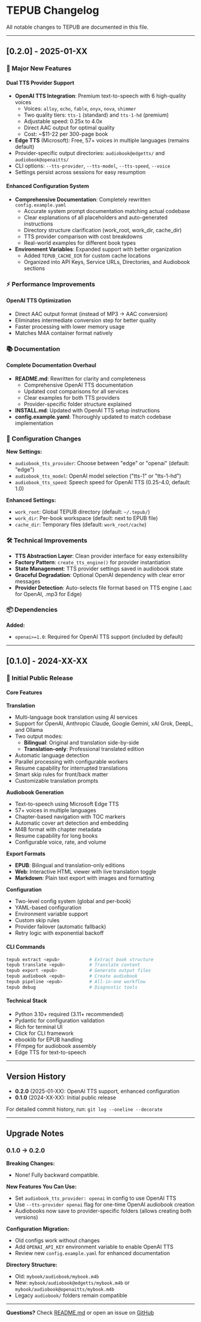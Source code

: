 # TEPUB Changelog

All notable changes to TEPUB are documented in this file.

---

## [0.2.0] - 2025-01-XX

### 🎉 Major New Features

#### **Dual TTS Provider Support**
- **OpenAI TTS Integration**: Premium text-to-speech with 6 high-quality voices
  - Voices: `alloy`, `echo`, `fable`, `onyx`, `nova`, `shimmer`
  - Two quality tiers: `tts-1` (standard) and `tts-1-hd` (premium)
  - Adjustable speed: 0.25x to 4.0x
  - Direct AAC output for optimal quality
  - Cost: ~$11-22 per 300-page book
- **Edge TTS** (Microsoft): Free, 57+ voices in multiple languages (remains default)
- Provider-specific output directories: `audiobook@edgetts/` and `audiobook@openaitts/`
- CLI options: `--tts-provider`, `--tts-model`, `--tts-speed`, `--voice`
- Settings persist across sessions for easy resumption

#### **Enhanced Configuration System**
- **Comprehensive Documentation**: Completely rewritten `config.example.yaml`
  - Accurate system prompt documentation matching actual codebase
  - Clear explanations of all placeholders and auto-generated instructions
  - Directory structure clarification (work_root, work_dir, cache_dir)
  - TTS provider comparison with cost breakdowns
  - Real-world examples for different book types
- **Environment Variables**: Expanded support with better organization
  - Added `TEPUB_CACHE_DIR` for custom cache locations
  - Organized into API Keys, Service URLs, Directories, and Audiobook sections

### ⚡ Performance Improvements

#### **OpenAI TTS Optimization**
- Direct AAC output format (instead of MP3 → AAC conversion)
- Eliminates intermediate conversion step for better quality
- Faster processing with lower memory usage
- Matches M4A container format natively

### 📚 Documentation

#### **Complete Documentation Overhaul**
- **README.md**: Rewritten for clarity and completeness
  - Comprehensive OpenAI TTS documentation
  - Updated cost comparisons for all services
  - Clear examples for both TTS providers
  - Provider-specific folder structure explained
- **INSTALL.md**: Updated with OpenAI TTS setup instructions
- **config.example.yaml**: Thoroughly updated to match codebase implementation

### 🔧 Configuration Changes

**New Settings:**
- `audiobook_tts_provider`: Choose between "edge" or "openai" (default: "edge")
- `audiobook_tts_model`: OpenAI model selection ("tts-1" or "tts-1-hd")
- `audiobook_tts_speed`: Speech speed for OpenAI TTS (0.25-4.0, default: 1.0)

**Enhanced Settings:**
- `work_root`: Global TEPUB directory (default: `~/.tepub/`)
- `work_dir`: Per-book workspace (default: next to EPUB file)
- `cache_dir`: Temporary files (default: `work_root/cache`)

### 🛠️ Technical Improvements

- **TTS Abstraction Layer**: Clean provider interface for easy extensibility
- **Factory Pattern**: `create_tts_engine()` for provider instantiation
- **State Management**: TTS provider settings saved in audiobook state
- **Graceful Degradation**: Optional OpenAI dependency with clear error messages
- **Provider Detection**: Auto-selects file format based on TTS engine (.aac for OpenAI, .mp3 for Edge)

### 📦 Dependencies

**Added:**
- `openai>=1.0`: Required for OpenAI TTS support (included by default)

---

## [0.1.0] - 2024-XX-XX

### 🎉 Initial Public Release

#### **Core Features**

**Translation**
- Multi-language book translation using AI services
- Support for OpenAI, Anthropic Claude, Google Gemini, xAI Grok, DeepL, and Ollama
- Two output modes:
  - **Bilingual**: Original and translation side-by-side
  - **Translation-only**: Professional translated edition
- Automatic language detection
- Parallel processing with configurable workers
- Resume capability for interrupted translations
- Smart skip rules for front/back matter
- Customizable translation prompts

**Audiobook Generation**
- Text-to-speech using Microsoft Edge TTS
- 57+ voices in multiple languages
- Chapter-based navigation with TOC markers
- Automatic cover art detection and embedding
- M4B format with chapter metadata
- Resume capability for long books
- Configurable voice, rate, and volume

**Export Formats**
- **EPUB**: Bilingual and translation-only editions
- **Web**: Interactive HTML viewer with live translation toggle
- **Markdown**: Plain text export with images and formatting

**Configuration**
- Two-level config system (global and per-book)
- YAML-based configuration
- Environment variable support
- Custom skip rules
- Provider failover (automatic fallback)
- Retry logic with exponential backoff

#### **CLI Commands**

```bash
tepub extract <epub>           # Extract book structure
tepub translate <epub>         # Translate content
tepub export <epub>            # Generate output files
tepub audiobook <epub>         # Create audiobook
tepub pipeline <epub>          # All-in-one workflow
tepub debug                    # Diagnostic tools
```

#### **Technical Stack**
- Python 3.10+ required (3.11+ recommended)
- Pydantic for configuration validation
- Rich for terminal UI
- Click for CLI framework
- ebooklib for EPUB handling
- FFmpeg for audiobook assembly
- Edge TTS for text-to-speech

---

## Version History

- **0.2.0** (2025-01-XX): OpenAI TTS support, enhanced configuration
- **0.1.0** (2024-XX-XX): Initial public release

For detailed commit history, run: `git log --oneline --decorate`

---

## Upgrade Notes

### 0.1.0 → 0.2.0

**Breaking Changes:**
- None! Fully backward compatible.

**New Features You Can Use:**
- Set `audiobook_tts_provider: openai` in config to use OpenAI TTS
- Use `--tts-provider openai` flag for one-time OpenAI audiobook creation
- Audiobooks now save to provider-specific folders (allows creating both versions)

**Configuration Migration:**
- Old configs work without changes
- Add `OPENAI_API_KEY` environment variable to enable OpenAI TTS
- Review new `config.example.yaml` for enhanced documentation

**Directory Structure:**
- Old: `mybook/audiobook/mybook.m4b`
- New: `mybook/audiobook@edgetts/mybook.m4b` or `mybook/audiobook@openaitts/mybook.m4b`
- Legacy `audiobook/` folders remain compatible

---

**Questions?** Check [README.md](README.md) or open an issue on [GitHub](https://github.com/xiaolai/tepub/issues)
